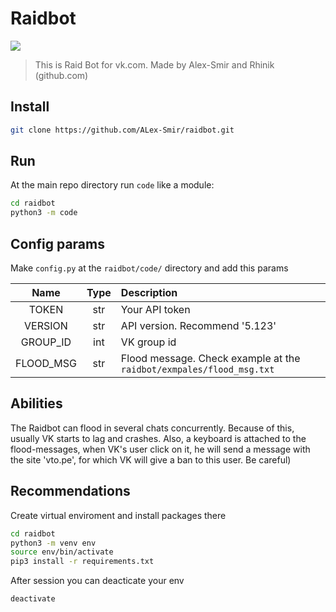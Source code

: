  # Raidbot
[![](https://img.shields.io/badge/python-3.8+-blue.svg)](https://www.python.org/downloads/release/python-382/)
> This is Raid Bot for vk.com. Made by Alex-Smir and Rhinik (github.com)
## Install
```bash
git clone https://github.com/ALex-Smir/raidbot.git
```
## Run
At the main repo directory run `code` like a module:
```bash
cd raidbot
python3 -m code
```
## Config params
Make `config.py` at the `raidbot/code/` directory and add this params

|Name|Type|Description|
|:-:|:-:|:-|
|TOKEN|str|Your API token|
|VERSION|str|API version. Recommend '5.123'|
|GROUP_ID|int|VK group id|
|FLOOD_MSG|str|Flood message. Check example at the `raidbot/exmpales/flood_msg.txt`|

## Abilities
The Raidbot can flood in several chats concurrently. Because of this, usually VK starts to lag and crashes. Also, a keyboard is attached to the flood-messages, when VK's user click on it, he will send a message with the site 'vto.pe', for which VK will give a ban to this user. Be careful)  

## Recommendations
Create virtual enviroment and install packages there
```bash
cd raidbot
python3 -m venv env
source env/bin/activate
pip3 install -r requirements.txt
```
After session you can deacticate your env
```bash
deactivate
```
